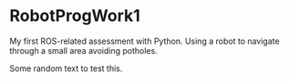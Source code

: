 # RobotProgWork1
My first ROS-related assessment with Python. Using a robot to navigate through a small area avoiding potholes.

Some random text to test this.
